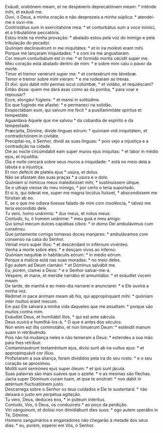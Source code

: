 <div class="dropcap text-justify">Exáudi, oratiónem meam, et ne despéxeris deprecatiónem meam: * inténde mihi, et exáudi me.</div>
<div class="dropcap text-justify">Ouvi, ó Deus, a minha oração e não desprezeis a minha súplica: * atendei-me e ouvi-me.</div>
<div class="text-justify">Contristátus sum in exercitatióne mea: * et conturbátus sum a voce inimíci, et a tribulatióne peccatóris.</div>
<div class="text-justify">Estou triste na minha provação: * abalado estou pela voz do inimigo e pela tribulação do pecador.</div>
<div class="text-justify">Quóniam declinavérunt in me iniquitátes: * et in ira molésti erant mihi.</div>
<div class="text-justify">Porque me lançaram iniquidades: * e com ira me angustiaram.</div>
<div class="text-justify">Cor meum conturbátum est in me: * et formído mortis cécidit super me.</div>
<div class="text-justify">Meu coração está abalado dentro de mim: * e sobre mim caiu o pavor da morte.</div>
<div class="text-justify">Timor et tremor venérunt super me: * et contexérunt me ténebræ.</div>
<div class="text-justify">Temor e tremor sobre mim vieram: * e me rodearam as trevas.</div>
<div class="text-justify">Et dixi: quis dabit mihi pennas sicut colúmbæ, * et volábo, et requiéscam?</div>
<div class="text-justify">Então disse: quem me dará asas como as da pomba, * para voar e repousar?</div>
<div class="text-justify">Ecce, elongávi fúgiens: * et mansi in solitúdine.</div>
<div class="text-justify">Eis que fugindo me afastei: * e permaneci na solidão.</div>
<div class="text-justify">Exspectábam eum, qui salvum me fecit * a pusillanimitáte spíritus et tempestáte.</div>
<div class="text-justify">Aguardava Aquele que me salvou * da cobardia de espírito e da tempestade.</div>
<div class="text-justify">Præcípita, Dómine, dívide linguas eórum: * quóniam vidi iniquitátem, et contradictiónem in civitáte.</div>
<div class="text-justify">Precipitai-os, ó Senhor, dividi as suas línguas: * pois vejo a injustiça e a contradição na cidade.</div>
<div class="text-justify">Die ac nocte circúmdabit eam super muros ejus iníquitas: * et labor in médio ejus, et injustítia.</div>
<div class="text-justify">Dia e noite cercará sobre seus muros a iniquidade: * está no meio dela a labuta e a injustiça.</div>
<div class="text-justify">Et non defécit de platéis ejus * usúra, et dolus.</div>
<div class="text-justify">Não se afastam das suas praças * a usura e o dolo.</div>
<div class="text-justify">Quóniam si inimícus meus maledixísset mihi, * sustinuíssem útique.</div>
<div class="text-justify">Se o ultraje viesse do meu inimigo, * por certo o teria suportado.</div>
<div class="text-justify">Et si is, qui óderat me, super me magna locútus fuísset, * abscondíssem me fórsitan ab eo.</div>
<div class="text-justify">E, se o que me odiava tivesse falado de mim com insolência, * talvez me teria escondido dele.</div>
<div class="text-justify">Tu vero, homo unánimis: * dux meus, et notus meus:</div>
<div class="text-justify">Contudo, tu, ó homem unânime: * meu guia e meu amigo:</div>
<div class="text-justify">Qui simul mecum dulces capiébas cibos: * in domo Dei ambulávimus cum consénsu.</div>
<div class="text-justify">Que juntamente comigo tomavas doces manjares: * ambulávamos com consenso na casa do Senhor.</div>
<div class="text-justify">Véniat mors super illos: * et descéndant in inférnum vivéntes:</div>
<div class="text-justify">Venha a morte sobre eles: * e desçam vivos ao inferno:</div>
<div class="text-justify">Quóniam nequítiæ in habitáculis eórum: * in médio eórum.</div>
<div class="text-justify">Porque a malícia está nas suas moradas: * no meio deles.</div>
<div class="text-justify">Ego autem ad Deum clamávi: * et Dóminus salvábit me.</div>
<div class="text-justify">Eu, porém, clamei a Deus: * e o Senhor salvar-me-á.</div>
<div class="text-justify">Véspere, et mane, et merídie narrábo et annuntiábo: * et exáudiet vocem meam.</div>
<div class="text-justify">De tarde, de manhã e ao meio-dia narrarei e anunciarei: * e Ele ouvirá a minha voz.</div>
<div class="text-justify">Rédimet in pace ánimam meam ab his, qui appropínquant mihi: * quóniam inter multos erant mecum.</div>
<div class="text-justify">Em paz Ele salvará a minha vida daqueles que me assaltam: * porque são muitos contra mim.</div>
<div class="text-justify">Exáudiet Deus, et humiliábit illos, * qui est ante sǽcula.</div>
<div class="text-justify">Deus ouvirá e humilhá-los-á, * O que é antes dos séculos.</div>
<div class="text-justify">Non enim est illis commutátio, et non timuérunt Deum: * exténdit manum suam in retribuéndo.</div>
<div class="text-justify">Pois não há mudança neles e não temeram a Deus: * estendeu a sua mão para lhes retribuir.</div>
<div class="text-justify">Contaminavérunt testaméntum ejus, divísi sunt ab ira vultus ejus: * et appropinquávit cor illíus.</div>
<div class="text-justify">Profanaram a sua aliança, foram divididos pela ira do seu rosto: * e o seu coração se aproximou.</div>
<div class="text-justify">Mollíti sunt sermónes ejus super óleum: * et ipsi sunt jácula.</div>
<div class="text-justify">Suas palavras são mais suaves que o azeite: * e as mesmas são flechas.</div>
<div class="text-justify">Jacta super Dóminum curam tuam, et ipse te enútriet: * non dabit in ætérnum fluctuatiónem justo.</div>
<div class="text-justify">Descarrega sobre o Senhor os teus cuidados e Ele te sustentará: * não deixará o justo em perpétua agitação.</div>
<div class="text-justify">Tu vero, Deus, dedúces eos, * in púteum intéritus.</div>
<div class="text-justify">Contudo, Vós, ó Deus, os conduzireis * ao poço da perdição.</div>
<div class="text-justify">Viri sánguinum, et dolósi non dimidiábunt dies suos: * ego autem sperábo in Te, Dómine.</div>
<div class="text-justify">Homens sanguinários e enganadores não chegarão à metade dos seus dias: * eu, porém, esperei em Vós, ó Senhor.</div>
